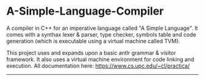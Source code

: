 # A-Simple-Language-Compiler
A compiler in C++ for an imperative language called "A Simple Language". It comes with a synthax lexer & parser, type checker, symbols table and code generation (which is executable using a virtual machine called TVM). 

This project uses and expands upon a basic antlr grammar & visitor framework. It also uses a virtual machine environment for code linking and execution. All documentation here: https://www.cs.upc.edu/~cl/practica/

---




